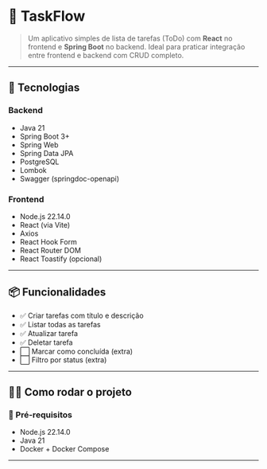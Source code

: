 # 📝 TaskFlow

> Um aplicativo simples de lista de tarefas (ToDo) com **React** no frontend e **Spring Boot** no backend. Ideal para praticar integração entre frontend e backend com CRUD completo.

---

## 🚀 Tecnologias

### Backend

- Java 21
- Spring Boot 3+
- Spring Web
- Spring Data JPA
- PostgreSQL
- Lombok
- Swagger (springdoc-openapi)

### Frontend

- Node.js 22.14.0
- React (via Vite)
- Axios
- React Hook Form
- React Router DOM
- React Toastify (opcional)

---

## 📦 Funcionalidades

- ✅ Criar tarefas com título e descrição
- ✅ Listar todas as tarefas
- ✅ Atualizar tarefa
- ✅ Deletar tarefa
- ⬜ Marcar como concluída (extra)
- ⬜ Filtro por status (extra)

---

## 🧑‍💻 Como rodar o projeto

### 📌 Pré-requisitos

- Node.js 22.14.0
- Java 21
- Docker + Docker Compose

---
